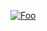 [![Foo](https://trello.com/1/cards/617a9bae7509fc1e72c3765d/attachments/617a9c725ff77d0ffd4b05aa/download/codetetris.png)](https://www.udemy.com/course/javascript_full/)
